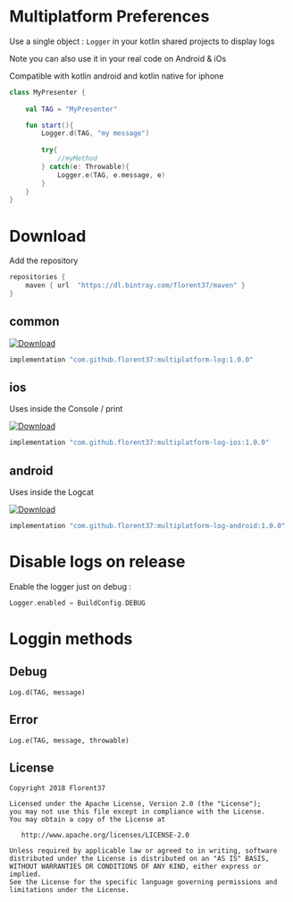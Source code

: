 # Multiplatform Preferences

Use a single object : `Logger` in your kotlin shared projects to display logs

Note you can also use it in your real code on Android & iOs

Compatible with kotlin android and kotlin native for iphone

```kotlin
class MyPresenter {
    
    val TAG = "MyPresenter"

    fun start(){
        Logger.d(TAG, "my message")
        
        try{
            //myMethod
        } catch(e: Throwable){
            Logger.e(TAG, e.message, e)
        }
    }
}
```


# Download

Add the repository
```groovy
repositories {
    maven { url  "https://dl.bintray.com/florent37/maven" }
}
```

## common

 [ ![Download](https://api.bintray.com/packages/florent37/maven/multiplatform-log/images/download.svg) ](https://bintray.com/florent37/maven/multiplatform-log/_latestVersion)
```groovy
implementation "com.github.florent37:multiplatform-log:1.0.0"
```

## ios

Uses inside the Console / print

 [ ![Download](https://api.bintray.com/packages/florent37/maven/multiplatform-log/images/download.svg) ](https://bintray.com/florent37/maven/multiplatform-log/_latestVersion)
```groovy
implementation "com.github.florent37:multiplatform-log-ios:1.0.0"
```

## android

Uses inside the Logcat

 [ ![Download](https://api.bintray.com/packages/florent37/maven/multiplatform-log/images/download.svg) ](https://bintray.com/florent37/maven/multiplatform-log/_latestVersion)
```groovy
implementation "com.github.florent37:multiplatform-log-android:1.0.0"
```

# Disable logs on release

Enable the logger just on debug :

```kotlin
Logger.enabled = BuildConfig.DEBUG
```

# Loggin methods

## Debug

`Log.d(TAG, message)`

## Error

`Log.e(TAG, message, throwable)`
 
## License
        
    Copyright 2018 Florent37
    
    Licensed under the Apache License, Version 2.0 (the "License");
    you may not use this file except in compliance with the License.
    You may obtain a copy of the License at
    
       http://www.apache.org/licenses/LICENSE-2.0
    
    Unless required by applicable law or agreed to in writing, software
    distributed under the License is distributed on an "AS IS" BASIS,
    WITHOUT WARRANTIES OR CONDITIONS OF ANY KIND, either express or implied.
    See the License for the specific language governing permissions and
    limitations under the License.
